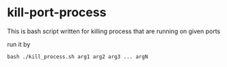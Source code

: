 # kill-port-process
This is bash script written for killing process that are running on given ports

run it by

`bash ./kill_process.sh arg1 arg2 arg3 ... argN`
